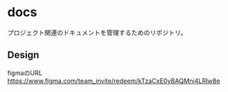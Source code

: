 # docs
プロジェクト関連のドキュメントを管理するためのリポジトリ。

## Design
figmaのURL https://www.figma.com/team_invite/redeem/kTzaCxE0yBAQMni4LRlw8e
